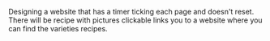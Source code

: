 Designing a website that has a timer ticking each page and doesn't reset. There will be recipe with pictures clickable links you to a website where you can find the varieties recipes. 